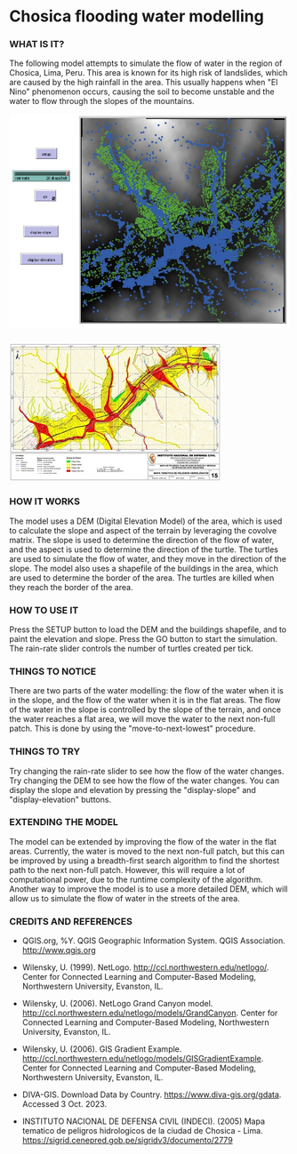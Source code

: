 # Chosica flooding water modelling

### WHAT IS IT?

The following model attempts to simulate the flow of water in the region of Chosica, Lima, Peru. This area is known for its high risk of landslides, which are caused by the high rainfall in the area. This usually happens when "El Nino" phenomenon occurs, causing the soil to become unstable and the water to flow through the slopes of the mountains.

<div>
  <img src="./assets/images/netlogo-chosica-flooding.jpg" alt="Netlogo Chosica Flooding"/>
</div>

<div style="margin-top: 24px">
  <img src="./assets/images/chosica-floods-map.jpg" alt="Netlogo Chosica map"/>
</div>

### HOW IT WORKS

The model uses a DEM (Digital Elevation Model) of the area, which is used to calculate the slope and aspect of the terrain by leveraging the covolve matrix. The slope is used to determine the direction of the flow of water, and the aspect is used to determine the direction of the turtle. The turtles are used to simulate the flow of water, and they move in the direction of the slope. The model also uses a shapefile of the buildings in the area, which are used to determine the border of the area. The turtles are killed when they reach the border of the area.

### HOW TO USE IT

Press the SETUP button to load the DEM and the buildings shapefile, and to paint the elevation and slope. Press the GO button to start the simulation. The rain-rate slider controls the number of turtles created per tick.

### THINGS TO NOTICE

There are two parts of the water modelling: the flow of the water when it is in the slope, and the flow of the water when it is in the flat areas. The flow of the water in the slope is controlled by the slope of the terrain, and once the water reaches a flat area, we will move the water to the next non-full patch. This is done by using the "move-to-next-lowest" procedure.

### THINGS TO TRY

Try changing the rain-rate slider to see how the flow of the water changes. Try changing the DEM to see how the flow of the water changes. You can display the slope and elevation by pressing the "display-slope" and "display-elevation" buttons.

### EXTENDING THE MODEL

The model can be extended by improving the flow of the water in the flat areas. Currently, the water is moved to the next non-full patch, but this can be improved by using a breadth-first search algorithm to find the shortest path to the next non-full patch. However, this will require a lot of computational power, due to the runtime complexity of the algorithm. Another way to improve the model is to use a more detailed DEM, which will allow us to simulate the flow of water in the streets of the area.

### CREDITS AND REFERENCES

- QGIS.org, %Y. QGIS Geographic Information System. QGIS Association. http://www.qgis.org

- Wilensky, U. (1999). NetLogo. http://ccl.northwestern.edu/netlogo/. Center for Connected Learning and Computer-Based Modeling, Northwestern University, Evanston, IL.

- Wilensky, U. (2006). NetLogo Grand Canyon model. http://ccl.northwestern.edu/netlogo/models/GrandCanyon. Center for Connected Learning and Computer-Based Modeling, Northwestern University, Evanston, IL.

- Wilensky, U. (2006). GIS Gradient Example. http://ccl.northwestern.edu/netlogo/models/GISGradientExample. Center for Connected Learning and Computer-Based Modeling, Northwestern University, Evanston, IL.

- DIVA-GIS. Download Data by Country. https://www.diva-gis.org/gdata. Accessed 3 Oct. 2023.

- INSTITUTO NACIONAL DE DEFENSA CIVIL (INDECI). (2005) Mapa tematico de peligros hidrologicos de la ciudad de Chosica - Lima. https://sigrid.cenepred.gob.pe/sigridv3/documento/2779
